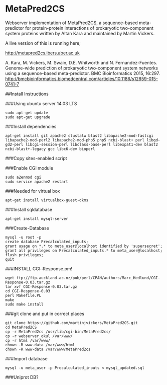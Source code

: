 # MetaPred2CS

Webserver implementation of MetaPred2CS, a sequence-based meta-predictor for protein-protein interactions of prokaryotic two-component system proteins written by Altan Kara and maintained by Martin Vickers. 

A live version of this is running here;

http://metapred2cs.ibers.aber.ac.uk

A. Kara, M. Vickers, M. Swain, D.E. Whitworth and N. Fernandez-Fuentes. Genome-wide prediction of prokaryotic two-component system networks using a sequence-based meta-predictor. BMC Bioinformatics 2015, 16:297. http://bmcbioinformatics.biomedcentral.com/articles/10.1186/s12859-015-0741-7

##Install Instructions

###Using ubuntu server 14.03 LTS
  ```
  sudo apt-get update
  sudo apt-get upgrade
  ```

###Install dependencies

  ```
  apt-get install git apache2 clustalw blast2 libapache2-mod-fastcgi libapache2-mod-perl2 libapache2-mod-php5 php5 ncbi-blast+ perl libgd-gd2-perl libcgi-session-perl libclass-base-perl libexpat1-dev blast2 ncbi-blast+-legacy gcc libc6-dev bioperl
  ```

###Copy sites-enabled script

###Enable CGI module

  ```
  sudo a2enmod cgi
  sudo service apache2 restart
  ```

###Needed for virtual box

  `apt-get install virtualbox-guest-dkms`

###Install sqldatabase

  `apt-get install mysql-server`

###Create-Database

  ```
  mysql -u root -p
  create database Precalculated_inputs;
  grant usage on *.* to meta_user@localhost identified by 'supersecret';
  grant all privileges on Precalculated_inputs.* to meta_user@localhost;
  flush privileges;
  quit
  ```

###INSTALL CGI::Response.pm!

  ```
  wget ftp://ftp.auckland.ac.nz/pub/perl/CPAN/authors/Marc_Hedlund/CGI-Response-0.03.tar.gz
  tar xvf CGI-Response-0.03.tar.gz
  cd CGI-Response-0.03
  perl Makefile.PL
  make
  sudo make install
  ```

###git clone and put in correct places

  ```
  git clone https://github.com/martinjvickers/MetaPred2CS.git
  cd MetaPred2CS
  cp -r MetaPred2cs /usr/lib/cgi-bin/MetaPred2cs/
  cp -r webserver_okul /var/www/
  cp -r html /var/www/
  chown -R www-data /var/www/html
  chown -R www-data /var/www/MetaPred2cs
  ```

###Import database

  `mysql -u meta_user -p Precalculated_inputs < mysql_updated.sql`

###Uniprot DB?
